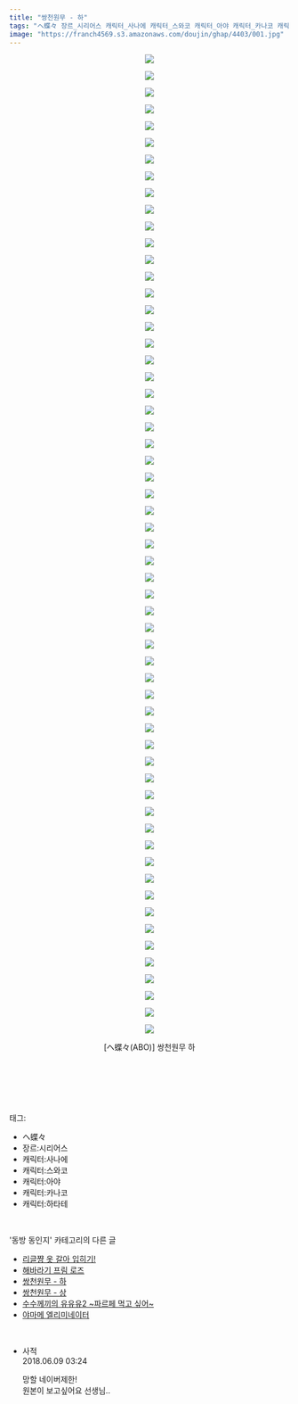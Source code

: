 ```yaml
---
title: "쌍천원무 - 하"
tags: "ヘ蝶々 장르_시리어스 캐릭터_사나에 캐릭터_스와코 캐릭터_아야 캐릭터_카나코 캐릭터_하타테 abo 동방_동인지"
image: "https://franch4569.s3.amazonaws.com/doujin/ghap/4403/001.jpg"
---
```

<div class="article">
<p style="text-align: center; clear: none; float: none;"><img src="{{ site.imgserver2 }}/ghap/4403/001.jpg"/></p>
<p style="text-align: center; clear: none; float: none;"><img src="{{ site.imgserver2 }}/ghap/4403/002.jpg"/></p>
<p style="text-align: center; clear: none; float: none;"><img src="{{ site.imgserver2 }}/ghap/4403/003.jpg"/></p>
<p style="text-align: center; clear: none; float: none;"><img src="{{ site.imgserver2 }}/ghap/4403/004.jpg"/></p>
<p style="text-align: center; clear: none; float: none;"><img src="{{ site.imgserver2 }}/ghap/4403/005.jpg"/></p>
<p style="text-align: center; clear: none; float: none;"><img src="{{ site.imgserver2 }}/ghap/4403/006.jpg"/></p>
<p style="text-align: center; clear: none; float: none;"><img src="{{ site.imgserver2 }}/ghap/4403/007.jpg"/></p>
<p style="text-align: center; clear: none; float: none;"><img src="{{ site.imgserver2 }}/ghap/4403/008.jpg"/></p>
<p style="text-align: center; clear: none; float: none;"><img src="{{ site.imgserver2 }}/ghap/4403/009.jpg"/></p>
<p style="text-align: center; clear: none; float: none;"><img src="{{ site.imgserver2 }}/ghap/4403/010.jpg"/></p>
<p style="text-align: center; clear: none; float: none;"><img src="{{ site.imgserver2 }}/ghap/4403/011.jpg"/></p>
<p style="text-align: center; clear: none; float: none;"><img src="{{ site.imgserver2 }}/ghap/4403/012.jpg"/></p>
<p style="text-align: center; clear: none; float: none;"><img src="{{ site.imgserver2 }}/ghap/4403/013.jpg"/></p>
<p style="text-align: center; clear: none; float: none;"><img src="{{ site.imgserver2 }}/ghap/4403/014.jpg"/></p>
<p style="text-align: center; clear: none; float: none;"><img src="{{ site.imgserver2 }}/ghap/4403/015.jpg"/></p>
<p style="text-align: center; clear: none; float: none;"><img src="{{ site.imgserver2 }}/ghap/4403/016.jpg"/></p>
<p style="text-align: center; clear: none; float: none;"><img src="{{ site.imgserver2 }}/ghap/4403/017.jpg"/></p>
<p style="text-align: center; clear: none; float: none;"><img src="{{ site.imgserver2 }}/ghap/4403/018.jpg"/></p>
<p style="text-align: center; clear: none; float: none;"><img src="{{ site.imgserver2 }}/ghap/4403/019.jpg"/></p>
<p style="text-align: center; clear: none; float: none;"><img src="{{ site.imgserver2 }}/ghap/4403/020.jpg"/></p>
<p style="text-align: center; clear: none; float: none;"><img src="{{ site.imgserver2 }}/ghap/4403/021.jpg"/></p>
<p style="text-align: center; clear: none; float: none;"><img src="{{ site.imgserver2 }}/ghap/4403/022.jpg"/></p>
<p style="text-align: center; clear: none; float: none;"><img src="{{ site.imgserver2 }}/ghap/4403/023.jpg"/></p>
<p style="text-align: center; clear: none; float: none;"><img src="{{ site.imgserver2 }}/ghap/4403/024.jpg"/></p>
<p style="text-align: center; clear: none; float: none;"><img src="{{ site.imgserver2 }}/ghap/4403/025.jpg"/></p>
<p style="text-align: center; clear: none; float: none;"><img src="{{ site.imgserver2 }}/ghap/4403/026.jpg"/></p>
<p style="text-align: center; clear: none; float: none;"><img src="{{ site.imgserver2 }}/ghap/4403/027.jpg"/></p>
<p style="text-align: center; clear: none; float: none;"><img src="{{ site.imgserver2 }}/ghap/4403/028.jpg"/></p>
<p style="text-align: center; clear: none; float: none;"><img src="{{ site.imgserver2 }}/ghap/4403/029.jpg"/></p>
<p style="text-align: center; clear: none; float: none;"><img src="{{ site.imgserver2 }}/ghap/4403/030.jpg"/></p>
<p style="text-align: center; clear: none; float: none;"><img src="{{ site.imgserver2 }}/ghap/4403/031.jpg"/></p>
<p style="text-align: center; clear: none; float: none;"><img src="{{ site.imgserver2 }}/ghap/4403/032.jpg"/></p>
<p style="text-align: center; clear: none; float: none;"><img src="{{ site.imgserver2 }}/ghap/4403/033.jpg"/></p>
<p style="text-align: center; clear: none; float: none;"><img src="{{ site.imgserver2 }}/ghap/4403/034.jpg"/></p>
<p style="text-align: center; clear: none; float: none;"><img src="{{ site.imgserver2 }}/ghap/4403/035.jpg"/></p>
<p style="text-align: center; clear: none; float: none;"><img src="{{ site.imgserver2 }}/ghap/4403/036.jpg"/></p>
<p style="text-align: center; clear: none; float: none;"><img src="{{ site.imgserver2 }}/ghap/4403/037.jpg"/></p>
<p style="text-align: center; clear: none; float: none;"><img src="{{ site.imgserver2 }}/ghap/4403/038.jpg"/></p>
<p style="text-align: center; clear: none; float: none;"><img src="{{ site.imgserver2 }}/ghap/4403/039.jpg"/></p>
<p style="text-align: center; clear: none; float: none;"><img src="{{ site.imgserver2 }}/ghap/4403/040.jpg"/></p>
<p style="text-align: center; clear: none; float: none;"><img src="{{ site.imgserver2 }}/ghap/4403/041.jpg"/></p>
<p style="text-align: center; clear: none; float: none;"><img src="{{ site.imgserver2 }}/ghap/4403/042.jpg"/></p>
<p style="text-align: center; clear: none; float: none;"><img src="{{ site.imgserver2 }}/ghap/4403/043.jpg"/></p>
<p style="text-align: center; clear: none; float: none;"><img src="{{ site.imgserver2 }}/ghap/4403/044.jpg"/></p>
<p style="text-align: center; clear: none; float: none;"><img src="{{ site.imgserver2 }}/ghap/4403/045.jpg"/></p>
<p style="text-align: center; clear: none; float: none;"><img src="{{ site.imgserver2 }}/ghap/4403/046.jpg"/></p>
<p style="text-align: center; clear: none; float: none;"><img src="{{ site.imgserver2 }}/ghap/4403/047.jpg"/></p>
<p style="text-align: center; clear: none; float: none;"><img src="{{ site.imgserver2 }}/ghap/4403/048.jpg"/></p>
<p style="text-align: center; clear: none; float: none;"><img src="{{ site.imgserver2 }}/ghap/4403/049.jpg"/></p>
<p style="text-align: center; clear: none; float: none;"><img src="{{ site.imgserver2 }}/ghap/4403/050.jpg"/></p>
<p style="text-align: center; clear: none; float: none;"><img src="{{ site.imgserver2 }}/ghap/4403/051.jpg"/></p>
<p style="text-align: center; clear: none; float: none;"><img src="{{ site.imgserver2 }}/ghap/4403/052.jpg"/></p>
<p style="text-align: center; clear: none; float: none;"><img src="{{ site.imgserver2 }}/ghap/4403/053.jpg"/></p>
<p style="text-align: center; clear: none; float: none;"><img src="{{ site.imgserver2 }}/ghap/4403/054.jpg"/></p>
<p style="text-align: center; clear: none; float: none;"><img src="{{ site.imgserver2 }}/ghap/4403/055.jpg"/></p>
<p style="text-align: center; clear: none; float: none;"><img src="{{ site.imgserver2 }}/ghap/4403/056.jpg"/></p>
<p style="text-align: center; clear: none; float: none;"><img src="{{ site.imgserver2 }}/ghap/4403/057.jpg"/></p>
<p style="text-align: center; clear: none; float: none;"><img src="{{ site.imgserver2 }}/ghap/4403/058.jpg"/></p>
<p style="text-align: center; clear: none; float: none;"><img src="{{ site.imgserver2 }}/ghap/4403/059.jpg"/></p>
<p style="text-align: center; clear: none; float: none;">[ヘ蝶々(ABO)] 쌍천원무 하</p>
<p style="text-align: center; clear: none; float: none;"><br/></p>
<p><br/></p>
</div><br/>
<div class="tagTrail">
<p>태그: </p>
<ul>
<li>ヘ蝶々</li>
<li>장르:시리어스</li>
<li>캐릭터:사나에</li>
<li>캐릭터:스와코</li>
<li>캐릭터:아야</li>
<li>캐릭터:카나코</li>
<li>캐릭터:하타테</li>
</ul>
</div><br/>
<div class="another">
<p>'동방 동인지' 카테고리의 다른 글</p>
<ul>
<li><a href="/ghap_4405">리글쨩 옷 갈아 입히기!</a></li>
<li><a href="/ghap_4404">해바라기 프림 로즈</a></li>
<li><a href="/ghap_4403">쌍천원무 - 하</a></li>
<li><a href="/ghap_4402">쌍천원무 - 상</a></li>
<li><a href="/ghap_4401">수수께끼의 유유유2 ~파르페 먹고 싶어~</a></li>
<li><a href="/ghap_4400">야마메 엘리미네이터</a></li>
</ul>
</div><br/>
<div class="cb_module cb_fluid">
<div class="cb_wrt cb_profile">
<div class="comment">
<ul>
<li class="cb_thumb_off" id="comment15268302">
<div class="cb_comment_area">
<div class="cb_info_area">
<div class="cb_section">
<span class="cb_nick_name">사적</span>
</div>
<div class="cb_section">
<span class="cb_date">2018.06.09 03:24 </span>
</div>
</div>
<div class="cb_dsc_comment">
<p class="cb_dsc">
											망할 네이버제한! <br/>
원본이 보고싶어요 선생님..
										</p>
</div>
</div></li>
</ul>
</div>
</div><!-- commentList close -->
</div><br/>
